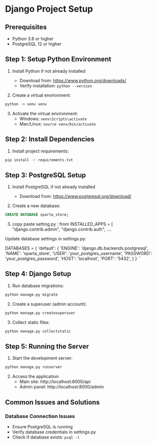 # Django Project Setup 

## Prerequisites
- Python 3.8 or higher
- PostgreSQL 12 or higher

## Step 1: Setup Python Environment
1. Install Python if not already installed
   - Download from: https://www.python.org/downloads/
   - Verify installation: `python --version`

2. Create a virtual environment:
```bash
python -m venv venv
```

3. Activate the virtual environment:
   - Windows: `venv\Scripts\activate`
   - Mac/Linux: `source venv/bin/activate`

## Step 2: Install Dependencies
1. Install project requirements:
```bash
pip install -r requirements.txt
```

## Step 3: PostgreSQL Setup
1. Install PostgreSQL if not already installed
   - Download from: https://www.postgresql.org/download/

2. Create a new database:
```sql
CREATE DATABASE sparta_store;
```

3. copy paste setting.py :
    from INSTALLED_APPS = [
    "django.contrib.admin",
    "django.contrib.auth", ....

 Update database settings in settings.py:

DATABASES = {
    'default': {
        'ENGINE': 'django.db.backends.postgresql',
        'NAME': 'sparta_store',
        'USER': 'your_postgres_username',
        'PASSWORD': 'your_postgres_password',
        'HOST': 'localhost',
        'PORT': '5432',
    }
}
``

## Step 4: Django Setup
1. Run database migrations:
```bash
python manage.py migrate
```

2. Create a superuser (admin account):
```bash
python manage.py createsuperuser
```

3. Collect static files:
```bash
python manage.py collectstatic
```

## Step 5: Running the Server
1. Start the development server:
```bash
python manage.py runserver
```

2. Access the application:
   - Main site: http://localhost:8000/api
   - Admin panel: http://localhost:8000/admin

## Common Issues and Solutions

### Database Connection Issues
- Ensure PostgreSQL is running
- Verify database credentials in settings.py
- Check if database exists: `psql -l`

